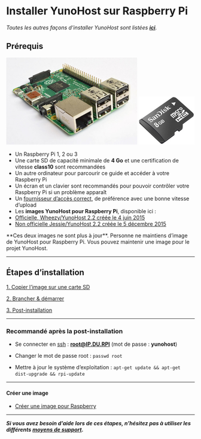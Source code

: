 # Installer YunoHost sur Raspberry Pi

*Toutes les autres façons d’installer YunoHost sont listées **[ici](/install_fr)**.*

## Prérequis
<img src="/images/Raspberry_Pi_2_Model_B_v1.1_front_angle_new.jpg" width=350>
<img src="/images/micro-sd-card.jpg">

- Un Raspberry Pi 1, 2 ou 3
- Une carte SD de capacité minimale de **4 Go** et une certification de vitesse **class10** sont recommandées
- Un autre ordinateur pour parcourir ce guide et accéder à votre Raspberry Pi
- Un écran et un clavier sont recommandés pour pouvoir contrôler votre Raspberry Pi si un problème apparaît
- Un [fournisseur d’accès correct](/isp_fr), de préférence avec une bonne vitesse d’upload
- Les **images YunoHost pour Raspberry Pi**, disponible ici :
 - [Officielle, Wheezy/YunoHost 2.2 créée le 4 juin 2015](http://build.yunohost.org/yunohost4rpi2.img.7z)
 - [Non officielle Jessie/YunoHost 2.2 créée le 5 décembre 2015](https://forum.yunohost.org/t/building-a-new-image-for-raspberry-debian-jessie-fr-en/1101/2)

<div class="alert alert-info">**Ces deux images ne sont plus à jour**. Personne ne maintiens d’image de YunoHost pour Raspberry Pi. Vous pouvez maintenir une image pour le projet YunoHost.</div>

---

## Étapes d’installation

<a class="btn btn-lg btn-default" href="/copy_image_fr">1. Copier l’image sur une carte SD</a>

<a class="btn btn-lg btn-default" href="/plug_and_boot_fr">2. Brancher & démarrer</a>

<a class="btn btn-lg btn-default" href="/postinstall_fr">3. Post-installation</a>

---

### Recommandé après la post-installation

* Se connecter en [ssh](ssh_fr) : **root@IP.DU.RPI** (mot de passe : **yunohost**)
* Changer le mot de passe root : ```passwd root```

* Mettre à jour le système d’exploitation : ```apt-get update && apt-get dist-upgrade && rpi-update```

---

#### Créer une image
* [Créer une image pour Raspberry](/build_arm_image_en)

---
***Si vous avez besoin d’aide lors de ces étapes, n’hésitez pas à utiliser les différents [moyens de support](/support_fr).***
